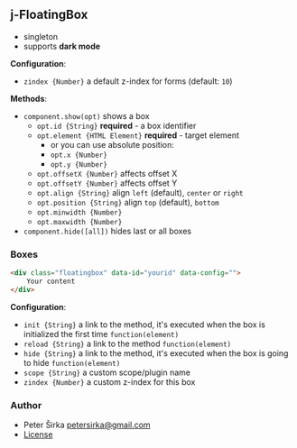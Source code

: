 ## j-FloatingBox

- singleton
- supports __dark mode__

__Configuration__:

- `zindex {Number}` a default z-index for forms (default: `10`)

__Methods__:

- `component.show(opt)` shows a box
	- `opt.id {String}` __required__ - a box identifier
	- `opt.element {HTML Element}` __required__ - target element
		- or you can use absolute position:
		- `opt.x {Number}`
		- `opt.y {Number}`
	- `opt.offsetX {Number}` affects offset X
	- `opt.offsetY {Number}` affects offset Y
	- `opt.align {String}` align `left` (default), `center` or `right`
	- `opt.position {String}` align `top` (default), `bottom`
	- `opt.minwidth {Number}`
	- `opt.maxwidth {Number}`
- `component.hide([all])` hides last or all boxes

### Boxes

```html
<div class="floatingbox" data-id="yourid" data-config="">
	Your content
</div>
```

__Configuration__:

- `init {String}` a link to the method, it's executed when the box is initialized the first time `function(element)`
- `reload {String}` a link to the method `function(element)`
- `hide {String}` a link to the method, it's executed when the box is going to hide `function(element)`
- `scope {String}` a custom scope/plugin name
- `zindex {Number}` a custom z-index for this box

### Author

- Peter Širka <petersirka@gmail.com>
- [License](https://www.totaljs.com/license/)